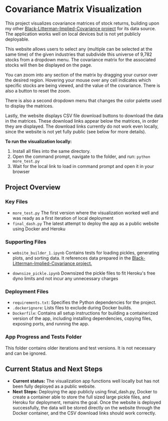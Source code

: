 # Covariance Matrix Visualization  

This project visualizes covariance matrices of stock returns, building upon my other [Black-Litterman-Implied-Covariance project](https://github.com/samueldecornez62/Black-Litterman-Implied-Covariance) for its data source. The application works well on local devices but is not yet publicly deployable.  

This website allows users to select any (multiple can be selected at the same time) of the given industries that subdivide this universe of 9,782 stocks from a dropdown menu. The covariance matrix for the associated stocks will then be displayed on the page. 

You can zoom into any section of the matrix by dragging your cursor over the desired region. Hovering your mouse over any cell indicates which specific stocks are being viewed, and the value of the covariance. There is also a button to reset the zoom.

There is also a second dropdown menu that changes the color palette used to display the matrices. 

Lastly, the website displays CSV file download buttons to download the data in the matrices. These download links appear below the matrices, in order they are displayed. The download links currently do not work even locally, since the website is not yet fully public (see below for more details). 

**To run the visualization locally:**  
1. Install all files into the same directory.  
2. Open the command prompt, navigate to the folder, and run:
   ```python more_test.py```
3. Wait for the local link to load in command prompt and open it in your browser


## Project Overview

### Key Files
- ```more_test.py```
  The first version where the visualization worked well and was ready as a first iteration of local deployment
- ```final_dash.py```
  The latest attempt to deploy the app as a public website using Docker and Heroku

### Supporting Files 
- ```website_builder_1.ipynb```
  Contains tests for loading pickles, generating plots, and sorting data. It references data prepared in the [Black-Litterman-Implied-Covariance project.](https://github.com/samueldecornez62/Black-Litterman-Implied-Covariance)

- ```downsize_pickle.ipynb```
  Downsized the pickle files to fit Heroku's free dyno limits and not incur any unnecessary charges

### Deployment Files 
- ```requirements.txt```: Specifies the Python dependencies for the project.
- ```.dockerignore```: Lists files to exclude during Docker builds.
- ```Dockerfile```: Contains all setup instructions for building a containerized version of the app, including installing dependencies, copying files, exposing ports, and running the app.

### App Progress and Tests Folder
This folder contains older iterations and test versions. It is not necessary and can be ignored.



## Current Status and Next Steps
- **Current status:**
  The visualization app functions well locally but has not been fully deployed as a public website.
- **Next Steps:**
  Deploying the app publicly using final_dash.py, Docker to create a container able to store the full sized large pickle files, and Heroku for deployment, remains the goal. Once the website is deployed successfully, the data will be stored directly on the website through the Docker container, and the CSV download links should work correctly. 



